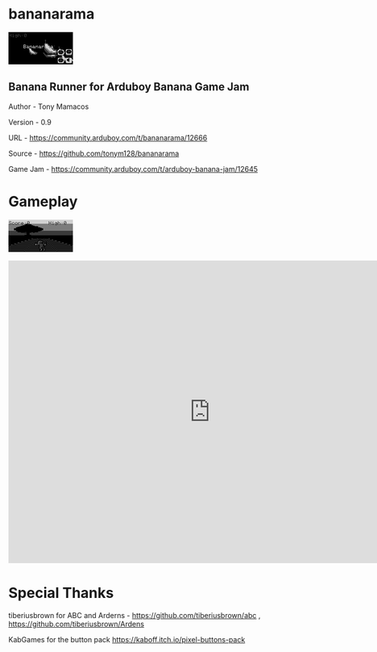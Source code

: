 # bananarama
![Bananarama Logo](files/bananarama.png)

## Banana Runner for Arduboy Banana Game Jam

Author  - Tony Mamacos

Version - 0.9

URL     - https://community.arduboy.com/t/bananarama/12666

Source  - https://github.com/tonym128/bananarama

Game Jam - https://community.arduboy.com/t/arduboy-banana-jam/12645

# Gameplay

![Bananarama Logo](files/gameplay.gif)

<iframe src="https://tiberiusbrown.github.io/Ardens/player.html?blah=https://github.com/tonym128/bananarama/raw/refs/heads/main/files/bananarama.arduboy" width="800" height="600" frameborder="0"></iframe>

# Special Thanks

tiberiusbrown for ABC and Arderns - https://github.com/tiberiusbrown/abc , https://github.com/tiberiusbrown/Ardens

KabGames for the button pack https://kaboff.itch.io/pixel-buttons-pack
